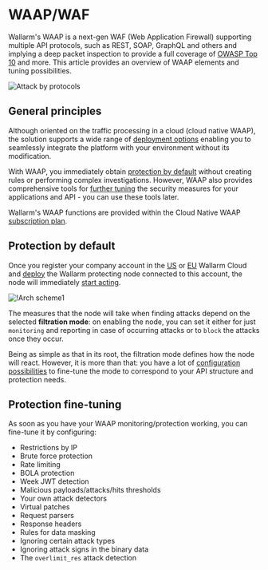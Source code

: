 # WAAP/WAF

Wallarm's WAAP is a next-gen WAF (Web Application Firewall) supporting multiple API protocols, such as REST, SOAP, GraphQL and others and implying a deep packet inspection to provide a full coverage of [OWASP Top 10](https://owasp.org/www-project-top-ten/) and more. This article provides an overview of WAAP elements and tuning possibilities.

![Attack by protocols](../images/user-guides/dashboard/api-protocols.png)

## General principles

Although oriented on the traffic processing in a cloud (cloud native WAAP), the solution supports a wide range of [deployment options](../installation/supported-deployment-options.md) enabling you to seamlessly integrate the platform with your environment without its modification.

With WAAP, you immediately obtain [protection by default](#protection-by-default) without creating rules or performing complex investigations. However, WAAP also provides comprehensive tools for [further tuning](#protection-fine-tuning) the security measures for your applications and API - you can use these tools later.

Wallarm's WAAP functions are provided within the Cloud Native WAAP [subscription plan](../about-wallarm/subscription-plans.md).

## Protection by default

Once you register your company account in the [US](https://us1.my.wallarm.com/signup) or [EU](https://my.wallarm.com/signup) Wallarm Cloud and [deploy](../installation/supported-deployment-options.md) the Wallarm protecting node connected to this account, the node will immediately [start acting](protecting-against-attacks.md#tools-for-attack-detection).

![!Arch scheme1](../images/about-wallarm-waf/overview/filtering-node-cloud.png)

The measures that the node will take when finding attacks depend on the selected **filtration mode**: on enabling the node, you can set it either for just `monitoring` and reporting in case of occurring attacks or to `block` the attacks once they occur.

Being as simple as that in its root, the filtration mode defines how the node will react. However, it is more than that: you have a lot of [configuration possibilities](../admin-en/configure-wallarm-mode.md) to fine-tune the mode to correspond to your API structure and protection needs.

## Protection fine-tuning

As soon as you have your WAAP monitoring/protection working, you can fine-tune it by configuring:

* Restrictions by IP
* Brute force protection
* Rate limiting
* BOLA protection
* Week JWT detection
* Malicious payloads/attacks/hits thresholds
* Your own attack detectors
* Virtual patches
* Request parsers
* Response headers
* Rules for data masking
* Ignoring certain attack types
* Ignoring attack signs in the binary data
* The `overlimit_res` attack detection
